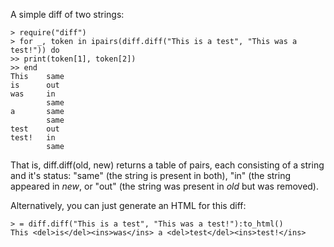 
A simple diff of two strings:

    > require("diff")
    > for _, token in ipairs(diff.diff("This is a test", "This was a test!")) do 
    >> print(token[1], token[2])
    >> end
    This    same
    is      out
    was     in
            same
    a       same
            same
    test    out
    test!   in
            same

That is, diff.diff(old, new) returns a table of pairs, each consisting of a string
and it's status: "same" (the string is present in both), "in" (the string appeared
in <i>new</i>, or "out" (the string was present in <i>old</i> but was removed).

Alternatively, you can just generate an HTML for this diff:

    > = diff.diff("This is a test", "This was a test!"):to_html()
    This <del>is</del><ins>was</ins> a <del>test</del><ins>test!</ins>
 
